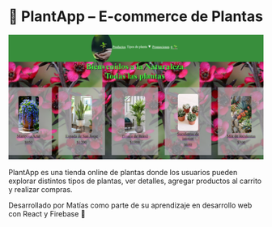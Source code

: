 # 🌿 PlantApp – E-commerce de Plantas

![Vista previa de PlantApp](./public/readme.png)

PlantApp es una tienda online de plantas donde los usuarios pueden explorar distintos tipos de plantas, ver detalles, agregar productos al carrito y realizar compras.


Desarrollado por Matías como parte de su aprendizaje en desarrollo web con React y Firebase 🌱

